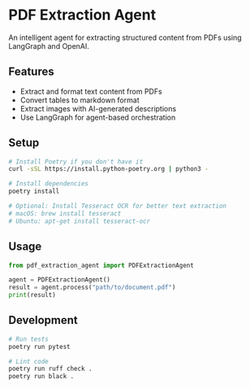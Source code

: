 # PDF Extraction Agent

An intelligent agent for extracting structured content from PDFs using LangGraph and OpenAI.

## Features

- Extract and format text content from PDFs
- Convert tables to markdown format
- Extract images with AI-generated descriptions
- Use LangGraph for agent-based orchestration

## Setup

```bash
# Install Poetry if you don't have it
curl -sSL https://install.python-poetry.org | python3 -

# Install dependencies
poetry install

# Optional: Install Tesseract OCR for better text extraction
# macOS: brew install tesseract
# Ubuntu: apt-get install tesseract-ocr
```

## Usage

```python
from pdf_extraction_agent import PDFExtractionAgent

agent = PDFExtractionAgent()
result = agent.process("path/to/document.pdf")
print(result)
```

## Development

```bash
# Run tests
poetry run pytest

# Lint code
poetry run ruff check .
poetry run black .
```
